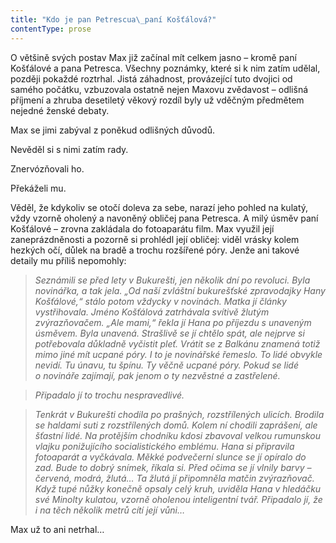 ```yaml
---
title: "Kdo je pan Petrescua\_paní Košťálová?"
contentType: prose
---
```


<section>

O většině svých postav Max již začínal mít celkem jasno – kromě paní Košťálové a pana Petresca. Všechny poznámky, které si k nim zatím udělal, později pokaždé roztrhal. Jistá záhadnost, provázející tuto dvojici od samého počátku, vzbuzovala ostatně nejen Maxovu zvědavost – odlišná příjmení a zhruba desetiletý věkový rozdíl byly už vděčným předmětem nejedné ženské debaty.

Max se jimi zabýval z poněkud odlišných důvodů.

Nevěděl si s nimi zatím rady.

Znervózňovali ho.

Překáželi mu.

Věděl, že kdykoliv se otočí doleva za sebe, narazí jeho pohled na kulatý, vždy vzorně oholený a navoněný obličej pana Petresca. A milý úsměv paní Košťálové – zrovna zakládala do fotoaparátu film. Max využil její zaneprázdněnosti a pozorně si prohlédl její obličej: viděl vrásky kolem hezkých očí, důlek na bradě a trochu rozšířené póry. Jenže ani takové detaily mu příliš nepomohly:

</section>

<section>

> _Seznámili se před lety v Bukurešti, jen několik dní po revoluci. Byla novinářka, a tak jela. „Od naší zvláštní bukurešťské zpravodajky Hany Košťálové,“ stálo potom vždycky v novinách. Matka jí články vystřihovala. Jméno Košťálová zatrhávala svítivě žlutým zvýrazňovačem. „Ale mami,“ řekla jí Hana po příjezdu s unaveným úsměvem. Byla unavená. Strašlivě se jí chtělo spát, ale nejprve si potřebovala důkladně vyčistit pleť. Vrátit se z Balkánu znamená totiž mimo jiné mít ucpané póry. I to je novinářské řemeslo. To lidé obvykle nevidí. Tu únavu, tu špínu. Ty věčně ucpané póry. Pokud se lidé o novináře zajímají, pak jenom o ty nezvěstné a zastřelené._

> _Připadalo jí to trochu nespravedlivé._

> _Tenkrát v Bukurešti chodila po prašných, rozstřílených ulicích. Brodila se haldami suti z rozstřílených domů. Kolem ní chodili zaprášení, ale šťastní lidé. Na protějším chodníku kdosi zbavoval velkou rumunskou vlajku ponižujícího socialistického emblému. Hana si připravila fotoaparát a vyčkávala. Měkké podvečerní slunce se jí opíralo do zad. Bude to dobrý snímek, říkala si. Před očima se jí vlnily barvy – červená, modrá, žlutá… Ta žlutá jí připomněla matčin zvýrazňovač. Když tupé nůžky konečně opsaly celý kruh, uviděla Hana v hledáčku své Minolty kulatou, vzorně oholenou inteligentní tvář. Připadalo jí, že i na těch několik metrů cítí její vůni…_

</section>

<section>

Max už to ani netrhal…

</section>
